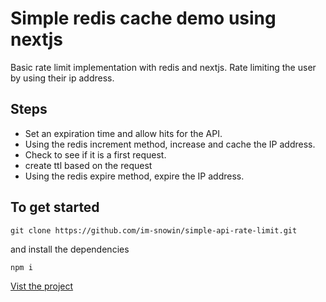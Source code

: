 # Simple redis cache demo using nextjs

Basic rate limit implementation with redis and nextjs. Rate limiting the user by using their ip address.

## Steps

-   Set an expiration time and allow hits for the API.
-   Using the redis increment method, increase and cache the IP address.
-   Check to see if it is a first request.
-   create ttl based on the request
-   Using the redis expire method, expire the IP address.

## To get started

`git clone https://github.com/im-snowin/simple-api-rate-limit.git`

and install the dependencies

`npm i`

[Vist the project]('https://simple-rate-limit.vercel.app')
